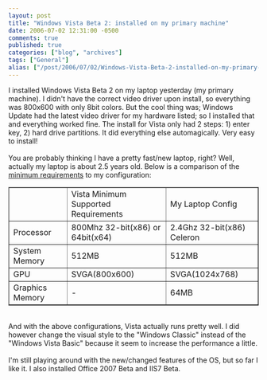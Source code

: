 ```yaml
---
layout: post
title: "Windows Vista Beta 2: installed on my primary machine"
date: 2006-07-02 12:31:00 -0500
comments: true
published: true
categories: ["blog", "archives"]
tags: ["General"]
alias: ["/post/2006/07/02/Windows-Vista-Beta-2-installed-on-my-primary-machine", "/post/2006/07/02/windows-vista-beta-2-installed-on-my-primary-machine"]
---
```

<!-- more -->
<p>I installed Windows Vista Beta 2 on my laptop yesterday (my primary machine). I didn't have the correct video driver upon install, so everything was 800x600 with only 8bit colors. But the cool thing was; Windows Update had the latest video driver for my hardware listed; so I installed that and everything worked fine. The install for Vista only had 2 steps: 1) enter key, 2) hard drive partitions. It did everything else automagically. Very easy to install!<br /><br />You are probably thinking I have a pretty fast/new laptop, right? Well, actually my laptop is about 2.5 years old. Below is a comparison of the <a href="http://www.microsoft.com/windowsvista/getready/systemrequirements.mspx">minimum requirements</a> to my configuration:</p>
<table border="1">
<tbody>
<tr>
<td><br /></td>
<td>Vista Minimum<br />Supported Requirements</td>
<td>My Laptop Config</td>
</tr>
<tr>
<td>Processor</td>
<td>800Mhz 32-bit(x86) or 64bit(x64)</td>
<td>2.4Ghz 32-bit(x86) Celeron</td>
</tr>
<tr>
<td>System Memory</td>
<td>512MB</td>
<td>512MB</td>
</tr>
<tr>
<td>GPU</td>
<td>SVGA(800x600)</td>
<td>SVGA(1024x768)</td>
</tr>
<tr>
<td>Graphics Memory</td>
<td>-</td>
<td>64MB</td>
</tr>
</tbody>
</table>
<p><br />And with the above configurations, Vista actually runs pretty well. I did however change the visual style to the "Windows Classic" instead of the "Windows Vista Basic" because it seem to increase the performance a little.<br /><br />I'm still playing around with the new/changed features of the OS, but so far I like it. I also installed Office 2007 Beta and IIS7 Beta.</p>
